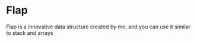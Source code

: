 # Flap
Flap is a innovative data structure created by me, and you can use it similar to stack and arrays
